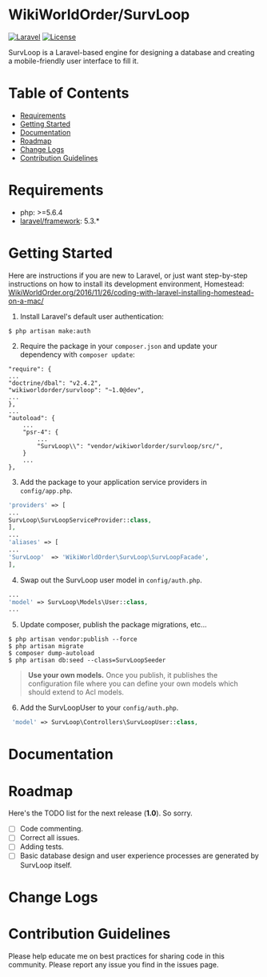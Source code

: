 
# WikiWorldOrder/SurvLoop

[![Laravel](https://img.shields.io/badge/Laravel-~5.0-orange.svg?style=flat-square)](http://laravel.com)
[![License](http://img.shields.io/badge/license-MIT-brightgreen.svg?style=flat-square)](https://tldrlegal.com/license/mit-license)

SurvLoop is a Laravel-based engine for designing a database and creating a mobile-friendly user interface to fill it.

# Table of Contents
* [Requirements](#requirements)
* [Getting Started](#getting-started)
* [Documentation](#documentation)
* [Roadmap](#roadmap)
* [Change Logs](#change-logs)
* [Contribution Guidelines](#contribution-guidelines)


# <a name="requirements"></a>Requirements

* php: >=5.6.4
* <a href="https://packagist.org/packages/laravel/framework" target="_blank">laravel/framework</a>: 5.3.*

# <a name="getting-started"></a>Getting Started

Here are instructions if you are new to Laravel, or just want step-by-step instructions on how to install its development environment, Homestead: <a href="http://wikiworldorder.org/2016/11/26/coding-with-laravel-installing-homestead-on-a-mac/" target="_blank">WikiWorldOrder.org/2016/11/26/coding-with-laravel-installing-homestead-on-a-mac/</a>

1. Install Laravel's default user authentication:

```
$ php artisan make:auth
```

2. Require the package in your `composer.json` and update your dependency with `composer update`:

```
"require": {
...
"doctrine/dbal": "v2.4.2",
"wikiworldorder/survloop": "~1.0@dev",
...
},
...
"autoload": {
	...
	"psr-4": {
		...
		"SurvLoop\\": "vendor/wikiworldorder/survloop/src/",
	}
	...
},
```

3. Add the package to your application service providers in `config/app.php`.

```php
'providers' => [
...
SurvLoop\SurvLoopServiceProvider::class,
],
...
'aliases' => [
...
'SurvLoop'	=> 'WikiWorldOrder\SurvLoop\SurvLoopFacade',
],
```

4. Swap out the SurvLoop user model in `config/auth.php`.

```php
...
'model' => SurvLoop\Models\User::class,
...
```

5. Update composer, publish the package migrations, etc...

```
$ php artisan vendor:publish --force
$ php artisan migrate
$ composer dump-autoload
$ php artisan db:seed --class=SurvLoopSeeder
```

> **Use your own models.**
> Once you publish, it publishes the configuration file where you can define your own models which should extend to Acl models.

6. Add the SurvLoopUser to your `config/auth.php`.

```php
 'model' => SurvLoop\Controllers\SurvLoopUser::class,
```

# <a name="documentation"></a>Documentation



# <a name="roadmap"></a>Roadmap

Here's the TODO list for the next release (**1.0**). So sorry.

* [ ] Code commenting.
* [ ] Correct all issues.
* [ ] Adding tests.
* [ ] Basic database design and user experience processes are generated by SurvLoop itself. 

# <a name="change-logs"></a>Change Logs


# <a name="contribution-guidelines"></a>Contribution Guidelines

Please help educate me on best practices for sharing code in this community.
Please report any issue you find in the issues page.
